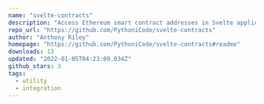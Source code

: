 ```yaml
---
name: "svelte-contracts"
description: "Access Ethereum smart contract addresses in Svelte applications."
repo_url: "https://github.com/PythoniCode/svelte-contracts"
author: "Anthony Riley"
homepage: "https://github.com/PythoniCode/svelte-contracts#readme"
downloads: 13
updated: "2022-01-05T04:23:09.034Z"
github_stars: 3
tags: 
  - utility
  - integration
---
```

